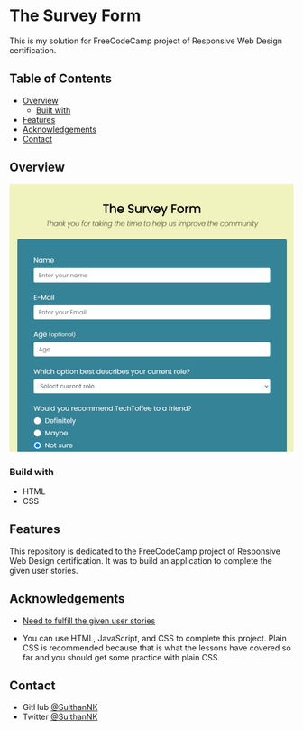 # The Survey Form

This is my solution for FreeCodeCamp project of Responsive Web Design certification.

## Table of Contents

- [Overview](#overview)
  - [Built with](#build-with)
- [Features](#features)
- [Acknowledgements](#acknowledgements)
- [Contact](#contact)

## Overview

![Screenshot](images/model.png)

### Build with

- HTML
- CSS

## Features

This repository is dedicated to the FreeCodeCamp project of Responsive Web Design certification. It was to build an application to complete the given user stories.

## Acknowledgements

- [Need to fulfill the given user stories](https://www.freecodecamp.org/learn/responsive-web-design/responsive-web-design-projects/build-a-survey-form)

- You can use HTML, JavaScript, and CSS to complete this project. Plain CSS is recommended because that is what the lessons have covered so far and you should get some practice with plain CSS.

## Contact

- GitHub [@SulthanNK](https://github.com/SulthanNK)
- Twitter [@SulthanNK](https://twitter.com/SulthanNK)
